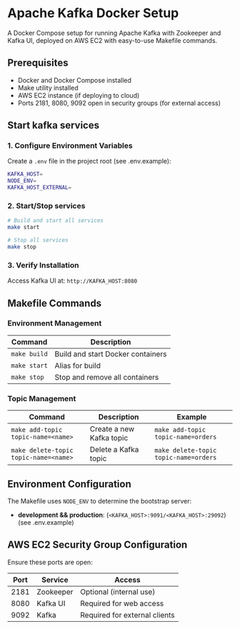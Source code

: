 # Apache Kafka Docker Setup

A Docker Compose setup for running Apache Kafka with Zookeeper and Kafka UI, deployed on AWS EC2 with easy-to-use Makefile commands.

## Prerequisites

- Docker and Docker Compose installed
- Make utility installed
- AWS EC2 instance (if deploying to cloud)
- Ports 2181, 8080, 9092 open in security groups (for external access)

## Start kafka services

### 1. Configure Environment Variables

Create a `.env` file in the project root (see .env.example):

```bash
KAFKA_HOST=          
NODE_ENV=
KAFKA_HOST_EXTERNAL=
```

### 2. Start/Stop services

```bash
# Build and start all services
make start

# Stop all services
make stop
```

### 3. Verify Installation

Access Kafka UI at: `http://KAFKA_HOST:8080`

## Makefile Commands

### Environment Management

| Command | Description |
|---------|-------------|
| `make build` | Build and start Docker containers |
| `make start` | Alias for build |
| `make stop` | Stop and remove all containers |

### Topic Management

| Command | Description | Example |
|---------|-------------|---------|
| `make add-topic topic-name=<name>` | Create a new Kafka topic | `make add-topic topic-name=orders` |
| `make delete-topic topic-name=<name>` | Delete a Kafka topic | `make delete-topic topic-name=orders` |

## Environment Configuration

The Makefile uses `NODE_ENV` to determine the bootstrap server:

- **development && production**: (`<KAFKA_HOST>:9091/<KAFKA_HOST>:29092`) (see .env.example)

## AWS EC2 Security Group Configuration

Ensure these ports are open:

| Port | Service | Access |
|------|---------|--------|
| 2181 | Zookeeper | Optional (internal use) |
| 8080 | Kafka UI | Required for web access |
| 9092 | Kafka | Required for external clients |
